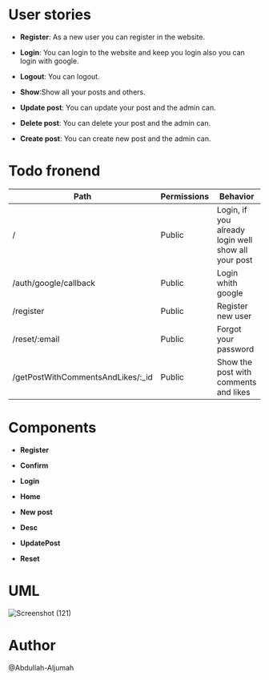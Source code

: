# User stories

- **Register**: As a new user you can register in the website.

- **Login**: You can login to the website and keep you login also you can login with google.

- **Logout**: You can logout.

- **Show**:Show all your posts and others.

- **Update post**: You can update your post and the admin can.

- **Delete post**: You can delete your post and the admin can.

- **Create post**: You can create new post and the admin can.

# Todo fronend

| Path                               | Permissions | Behavior                                            |
| ---------------------------------- | ----------- | --------------------------------------------------- |
| /                                  | Public      | Login, if you already login well show all your post |
| /auth/google/callback              | Public      | Login whith google                                  |
| /register                          | Public      | Register new user                                   |
| /reset/:email                      | Public      | Forgot your password                                |
| /getPostWithCommentsAndLikes/:\_id | Public      | Show the post with comments and likes               |

# Components

- **Register**

- **Confirm**

- **Login**

- **Home**

- **New post**

- **Desc**

- **UpdatePost**

- **Reset**

# UML

![Screenshot (121)](https://user-images.githubusercontent.com/92247941/145798372-b83f974b-c369-4308-8067-ce805910f012.png)

# Author

@Abdullah-Aljumah
